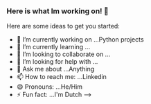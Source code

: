 ### Here is what Im working on! 👋


Here are some ideas to get you started:

- 🔭 I’m currently working on ...Python projects
- 🌱 I’m currently learning ...
- 👯 I’m looking to collaborate on ...
- 🤔 I’m looking for help with ...
- 💬 Ask me about ...Anything 
- 📫 How to reach me: ...Linkedin
- 😄 Pronouns: ...He/Him
- ⚡ Fun fact: ...I'm Dutch 
-->
